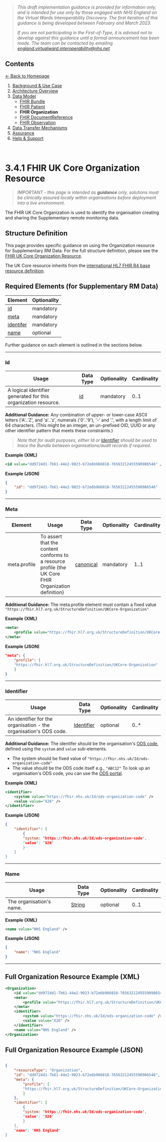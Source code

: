 > *This draft implementation guidance is provided for information only, and is intended for use only by those engaged with NHS England on the Virtual Wards Interoperability Discovery. The first iteration of this guidance is being developed between February and March 2023.* 
>
> *If you are not participating in the First-of-Type, it is advised not to develop against this guidance until a formal announcement has been made. The team can be contacted by emailing england.virtualward.interoperability@nhs.net.*


## Contents
[&larr; Back to Homepage](/README.md)
1. [Background & Use Case](/1_Background.md)
2. [Architecture Overview](/2_Architecture.md)
3. [Data Model](/3_Data_Model.md)
    - [FHIR Bundle](/FHIR-Resources-Population-Guidance/FHIR-Bundle.md)
    - [FHIR Patient](/FHIR-Resources-Population-Guidance/FHIR-Patient.md)
    - **FHIR Organization**
    - [FHIR DocumentReference](/FHIR-Resources-Population-Guidance/FHIR-DocumentReference.md)
    - [FHIR Observation](/FHIR-Resources-Population-Guidance/FHIR-Observation.md) 
4. [Data Transfer Mechanisms](/4_Data_Transfer_Mechanisms.md)
5. [Assurance](/5_Assurance.md)
6. [Help & Support](/6_Support.md)

<br>

# 3.4.1 FHIR UK Core Organization Resource

> *IMPORTANT - this page is intended as **guidance** only, solutions must be clinically assured locally within organisations before deployment into a live environment.*

The FHIR UK Core Organization is used to identify the organisation creating and sharing the Supplementary remote monitoring data. 

## Structure Definition
This page provides specific guidance on using the Organization resource for Supplementary RM Data. For the full structure definition, please see the [FHIR UK Core Organization Resource](https://simplifier.net/hl7fhirukcorer4/ukcoreorganization).

The UK Core resource inherits from the [international HL7 FHIR R4 base resource definition](https://hl7.org/fhir/R4/Organization.html).

## Required Elements (for Supplementary RM Data)

|Element|Optionality|
|-------|-----------|
|[id](#id)|mandatory|
|[meta](#meta)|mandatory|
|[identifer](#identifier)|mandatory|
|[name](#name)|optional|

Further guidance on each element is outlined in the sections below. 

****

### Id

|Usage|Data Type|Optionality|Cardinality|
|-----|---------|-----------|-----------|
|A logical identifier generated for this organization resource.|[id](https://hl7.org/fhir/R4/datatypes.html#id)|mandatory|0..1|

**Additional Guidance:** Any combination of upper- or lower-case ASCII letters ('A'..'Z', and 'a'..'z', numerals ('0'..'9'), '-' and '.', with a length limit of 64 characters. (This might be an integer, an un-prefixed OID, UUID or any other identifier pattern that meets these constraints.)

> *Note that for audit purposes, either Id or [Identifier](#identifier) should be used to trace the Bundle between organisations/audit records if required.*

**Example (XML)**

```xml
<id value="dd9724d1-7b61-44e2-9023-b72e6b966018-76563212455590986546" />
```

**Example (JSON)**

```json
{
    "id": "dd9724d1-7b61-44e2-9023-b72e6b966018-76563212455590986546"
}
```

****

### Meta


|Element|Usage|Data Type|Optionality|Cardinality|
|-------|-----|---------|-----------|-----------|
|meta.profile|To assert that the content conforms to a resource profile (the UK Core FHIR Organization definition)|[canonical](https://hl7.org/fhir/R4/datatypes.html#canonical)|mandatory|1..1|

**Additional Guidance:** The meta.profile element must contain a fixed value `"https://fhir.hl7.org.uk/StructureDefinition/UKCore-Organization"`

**Example (XML)**

```xml
<meta>
    <profile value="https://fhir.hl7.org.uk/StructureDefinition/UKCore-Organization" />
</meta>
```

**Example (JSON)**

```json
"meta": {
    "profile": [
    "https://fhir.hl7.org.uk/StructureDefinition/UKCore-Organization"
    ]
}
```

****

### Identifier

|Usage|Data Type|Optionality|Cardinality|
|-----|---------|-----------|-----------|
|An identifier for the organisation - the organisation's ODS code.|[Identifier](https://hl7.org/fhir/R4/datatypes.html#Identifier)|optional|0..*|

**Additional Guidance:** The identifer should be the organisation's [ODS code](https://digital.nhs.uk/services/organisation-data-service), defined using the `system` and `value` sub-elements. 
 - The system should be fixed value of `"https://fhir.nhs.uk/Id/ods-organization-code"`
 - The value should be the ODS code itself e.g., `"ABC12"`
To look up an organisation's ODS code, you can use the [ODS portal](https://odsportal.digital.nhs.uk/). 

**Example (XML)**

```xml
<identifier>
    <system value="https://fhir.nhs.uk/Id/ods-organization-code" />
    <value value="X26" />
</identifier>
```

**Example (JSON)**

```json
{
    "identifier": [
        {
        "system: "https://fhir.nhs.uk/Id/ods-organization-code",
        "value": "X26"
        }
    ]
}
```
****

### Name

|Usage|Data Type|Optionality|Cardinality|
|-----|---------|-----------|-----------|
|The organisation's name.|[String](https://hl7.org/fhir/R4/datatypes.html#string)|optional|0..1|

**Example (XML)**

```xml
<name value="NHS England" />
```

**Example (JSON)**

```json
{
    "name": "NHS England"
}
```

****

## Full Organization Resource Example (XML)

```xml
<Organization>
    <id value="dd9724d1-7b61-44e2-9023-b72e6b966018-76563212455590986546" />
    <meta>
        <profile value="https://fhir.hl7.org.uk/StructureDefinition/UKCore-Organization" />
    </meta>
    <identifier>
        <system value="https://fhir.nhs.uk/Id/ods-organization-code" />
        <value value="X26" />
    </identifier>
    <name value="NHS England" />
</Organization>
```

## Full Organization Resource Example (JSON)

```json

{
    "resourceType": "Organization",
    "id": "dd9724d1-7b61-44e2-9023-b72e6b966018-76563212455590986546",
    "meta": {
        "profile": [
        "https://fhir.hl7.org.uk/StructureDefinition/UKCore-Organization"
        ]
    },
    "identifier": [
        {
        "system: "https://fhir.nhs.uk/Id/ods-organization-code",
        "value": "X26"
        }
    ],
    "name": "NHS England"
}

```
